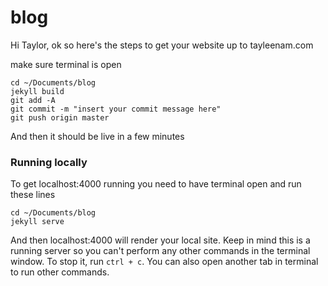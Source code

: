 # blog

Hi Taylor, ok so here's the steps to get your website up to tayleenam.com

make sure terminal is open
```
cd ~/Documents/blog
jekyll build
git add -A
git commit -m "insert your commit message here"
git push origin master
```

And then it should be live in a few minutes

### Running locally
To get localhost:4000 running you need to have terminal open and run these lines

```
cd ~/Documents/blog
jekyll serve
```

And then localhost:4000 will render your local site. Keep in mind this is a running server so you can't perform any other commands in the terminal window. To stop it, run `ctrl + c`. You can also open another tab in terminal to run other commands.
